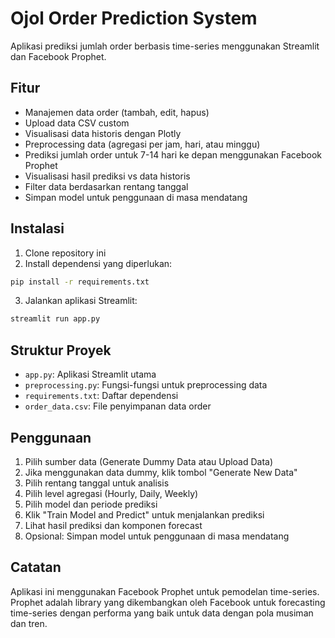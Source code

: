 # Ojol Order Prediction System

Aplikasi prediksi jumlah order berbasis time-series menggunakan Streamlit dan Facebook Prophet.

## Fitur

- Manajemen data order (tambah, edit, hapus)
- Upload data CSV custom
- Visualisasi data historis dengan Plotly
- Preprocessing data (agregasi per jam, hari, atau minggu)
- Prediksi jumlah order untuk 7-14 hari ke depan menggunakan Facebook Prophet
- Visualisasi hasil prediksi vs data historis
- Filter data berdasarkan rentang tanggal
- Simpan model untuk penggunaan di masa mendatang

## Instalasi

1. Clone repository ini
2. Install dependensi yang diperlukan:

```bash
pip install -r requirements.txt
```

3. Jalankan aplikasi Streamlit:

```bash
streamlit run app.py
```

## Struktur Proyek

- `app.py`: Aplikasi Streamlit utama
- `preprocessing.py`: Fungsi-fungsi untuk preprocessing data
- `requirements.txt`: Daftar dependensi
- `order_data.csv`: File penyimpanan data order

## Penggunaan

1. Pilih sumber data (Generate Dummy Data atau Upload Data)
2. Jika menggunakan data dummy, klik tombol "Generate New Data"
3. Pilih rentang tanggal untuk analisis
4. Pilih level agregasi (Hourly, Daily, Weekly)
5. Pilih model dan periode prediksi
6. Klik "Train Model and Predict" untuk menjalankan prediksi
7. Lihat hasil prediksi dan komponen forecast
8. Opsional: Simpan model untuk penggunaan di masa mendatang

## Catatan

Aplikasi ini menggunakan Facebook Prophet untuk pemodelan time-series. Prophet adalah library yang dikembangkan oleh Facebook untuk forecasting time-series dengan performa yang baik untuk data dengan pola musiman dan tren.
